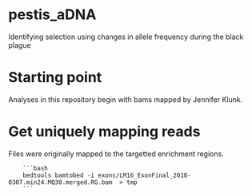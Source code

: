 # pestis_aDNA
Identifying selection using changes in allele frequency during the black plague


# Starting point
Analyses in this repository begin with bams mapped by Jennifer Klunk. 


# Get uniquely mapping reads
Files were originally mapped to the targetted enrichment regions. 

		```bash
		bedtools bamtobed -i exons/LM16_ExonFinal_2018-0307.min24.MQ30.merged.RG.bam  > tmp
		```


# 
